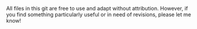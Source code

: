 All files in this git are free to use and adapt without attribution. However, if you find something particularly useful
or in need of revisions, please let me know!
